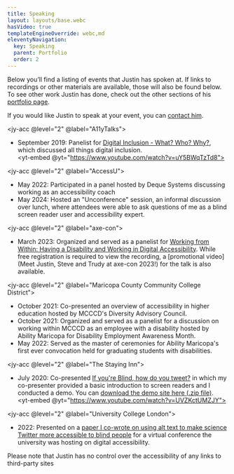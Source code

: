 ```yaml
---
title: Speaking
layout: layouts/base.webc
hasVideo: true
templateEngineOverride: webc,md
eleventyNavigation:
  key: Speaking
  parent: Portfolio
  order: 2
---
```

Below you’ll find a listing of events that Justin has spoken at. If links to recordings or other materials are available, those will also be found below. To see other work Justin has done, check out the other sections of his [portfolio page](/portfolio/).

If you would like Justin to speak at your event, you can [contact him](/contact/).

<jy-acc @level="2" @label="A11yTalks">

- September 2019: Panelist for [Digital Inclusion - What? Who? Why?](https://www.youtube.com/watch?v=uY5BWqTzTd8), which discussed all things digital inclusion.  
<yt-embed @yt="https://www.youtube.com/watch?v=uY5BWqTzTd8">
</yt-embed>
</jy-acc>

<jy-acc @level="2" @label="AccessU">

- May 2022: Participated in a panel hosted by Deque Systems discussing working as an accessibility coach
- May 2024: Hosted an "Unconference" session, an informal discussion over lunch, where attendees were able to ask questions of me as a blind screen reader user and accessibility expert.

</jy-acc>

<jy-acc @level="2" @label="axe-con">

- March 2023: Organized and served as a panelist for [Working from Within: Having a Disability and Working in Digital Accessibility](https://www.deque.com/axe-con/sessions/working-from-within-having-a-disability-and-working-in-digital-accessibility/).  While free registration is required to view the recording, a [promotional video](Meet Justin, Steve and Trudy at axe-con 2023!) for the talk is also available.

</jy-acc>

<jy-acc @level="2" @label="Maricopa County Community College District">

- October 2021: Co-presented an overview of accessibility in higher education hosted by MCCCD's Diversity Advisory Council.
- October 2021: Organized and served as a panelist for a discussion on working within MCCCD as an employee with a disability hosted by Ability Maricopa for Disability Employment Awareness Month.
- May 2022: Served as the master of ceremonies for Ability Maricopa's first ever convocation held for graduating students with disabilities.

</jy-acc>

<jy-acc @level="2" @label="The Staying Inn">

- July 2020: Co-presented [If you're Blind, how do you tweet?](https://www.youtube.com/watch?v=UVZKctUMZJY) in which my co-presenter provided a basic introduction to screen readers and I conducted a demo. You can [download the demo site here (.zip file)](/resources/staying-inn-demo.zip).  
<yt-embed @yt="https://www.youtube.com/watch?v=UVZKctUMZJY"></yt-embed>
</jy-acc>

<jy-acc @level="2" @label="University College London">

- 2022: Presented on a [paper I co-wrote on using alt text to make science Twitter more accessible to blind people](https://www.nature.com/articles/s41467-020-19640-w) for a virtual conference the university was hosting on digital accessibility.

</jy-acc>

Please note that Justin has no control over the accessibility of any links to third-party sites